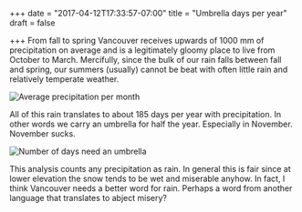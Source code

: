 +++
date = "2017-04-12T17:33:57-07:00"
title = "Umbrella days per year"
draft = false


+++
From fall to spring Vancouver receives upwards of 1000 mm of precipitation on average and is a legitimately gloomy place to live from October to March. Mercifully, since the bulk of our rain falls between fall and spring, our summers (usually) cannot be beat with often little rain and relatively temperate weather.

![Average precipitation per month](img/avg_precip_month.png)

All of this rain translates to about 185 days per year with precipitation. In other words we carry an umbrella for half the year. Especially in November. November sucks.

![Number of days need an umbrella](img/num_days_need_umbrella.png)

This analysis counts any precipitation as rain. In general this is fair since at lower elevation the snow tends to be wet and miserable anyhow. In fact, I think Vancouver needs a better word for rain. Perhaps a word from another language that translates to abject misery?
